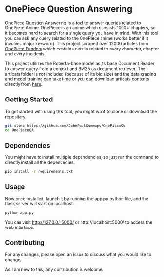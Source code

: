 # OnePiece Question Answering

OnePiece Question Answering is a tool to answer queries related to OnePiece Anime. OnePiece is an anime which consists 1000+ chapters, so it becomes hard to search for a single query you have in mind. With this tool you can ask any query related to the OnePiece anime (works better if it involves major keyword). This project scraped over 12000 articles from [OnePiece Fandom](https://onepiece.fandom.com/wiki/One_Piece_Wiki) which contains details related to every character, chapter and every incidents. 

This project utilizes the Roberta-base model as its base Document Reader to answer query from a context and BM25 as document retriever. The articats folder is not included (because of its big size) and the data craping and model training can take time or you can download articats contents directly from [here](https://drive.google.com/file/d/1x2XBfM-xugPHcDyH8K30yjKJ8BGDZVau/view?usp=drive_link).

## Getting Started

To get started with using this tool, you might want to clone or download the repository.

```bash
git clone https://github.com/JohnPaulGummapu/OnePieceQA
cd OnePieceQA
```

## Dependencies

You might have to install multiple dependencies, so just run the command to directly install all the dependecies.
```bash
pip install -r requirements.txt
```

## Usage

Now once installed, launch it by running the app.py python file, and the flask server will start on localhost.
```bash
python app.py
```

You can visit http://127.0.0.1:5000/ or http://localhost:5000/ to access the web interface.

## Contributing

For any changes, please open an issue 
to discuss what you would like to change.

As I am new to this, any contribution is welcome.


